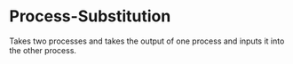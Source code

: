 # Process-Substitution
Takes two processes and takes the output of one process and inputs it into the other process.
